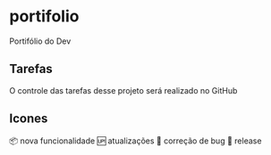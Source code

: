 # portifolio
Portifólio do Dev

## Tarefas

O controle  das tarefas desse projeto será realizado no GitHub

## Icones

:package: nova funcionalidade
:up: atualizações
:bug: correção de bug
:checkered_flag: release